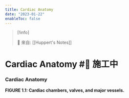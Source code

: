 ```yaml
---
title: Cardiac Anatomy
date: "2023-01-22"
enableToc: false
---
```


> [!info]
>
> 🌱 來自: [[Huppert's Notes]]

# Cardiac Anatomy #🚧 施工中

### Cardiac Anatomy



**FIGURE 1.1: Cardiac chambers, valves, and major vessels.**

